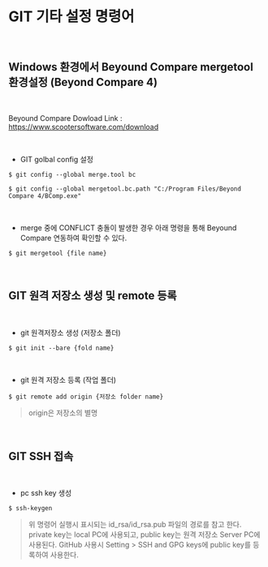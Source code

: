 # GIT 기타 설정 명령어
</br>

## Windows 환경에서 Beyound Compare mergetool 환경설정 (Beyond Compare 4)
</br>

Beyound Compare Dowload Link : <https://www.scootersoftware.com/download>
  
</br>

* GIT golbal config 설정
```
$ git config --global merge.tool bc

$ git config --global mergetool.bc.path "C:/Program Files/Beyond Compare 4/BComp.exe"
```
</br>

* merge 중에 CONFLICT 충돌이 발생한 경우 아래 명령을 통해 Beyound Compare 연동하여 확인할 수 있다.
```
$ git mergetool {file name}
```
</br>

## GIT 원격 저장소 생성 및 remote 등록
</br>

* git 원격저장소 생성 (저장소 폴더)
 ```
$ git init --bare {fold name}
 ```
</br>

* git 원격 저장소 등록 (작업 폴더)
```
$ git remote add origin {저장소 folder name}
```
> origin은 저장소의 별명
</br>

## GIT SSH 접속
</br>

* pc ssh key 생성
```
$ ssh-keygen
```
> 위 명령어 실행시 표시되는 id_rsa/id_rsa.pub 파일의 경로를 참고 한다.   
> private key는 local PC에 사용되고, public key는 원격 저장소 Server PC에 사용된다.
> GitHub 사용시 Setting > SSH and GPG keys에 public key를 등록하여 사용한다.
</br>

